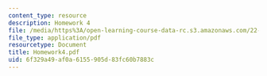 ```yaml
---
content_type: resource
description: Homework 4
file: /media/https%3A/open-learning-course-data-rc.s3.amazonaws.com/22-058-principles-of-medical-imaging-fall-2002/6f329a49af0a6155905d83fc60b7883c_Homework4.pdf
file_type: application/pdf
resourcetype: Document
title: Homework4.pdf
uid: 6f329a49-af0a-6155-905d-83fc60b7883c
---
```

